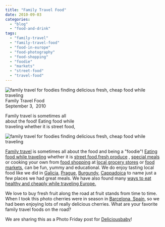 ```yaml
---
title: "Family Travel Food"
date: 2010-09-03
categories: 
  - "blog"
  - "food-and-drink"
tags: 
  - "family-travel"
  - "family-travel-food"
  - "food-in-europe"
  - "food-photography"
  - "food-shopping"
  - "foodie"
  - "markets"
  - "street-food"
  - "travel-food"
---
```


 ![family travel for foodies finding delicious fresh, cheap food while traveling](https://pub-ac94b3f306b24c0dba4238943c97f2e1.r2.dev/6a00e5502a95078833013484b8ca32970c.jpg) Family Travel Food  
September 3,  2010

Family travel is sometimes all  
about the food! Eating food while  
traveling whether it is street food,

<!--more-->

![family travel for foodies finding delicious fresh, cheap food while traveling](https://pub-ac94b3f306b24c0dba4238943c97f2e1.r2.dev/6a00e5502a950788330133f19079e4970b.jpg)  

[Family travel](https://pub-ac94b3f306b24c0dba4238943c97f2e1.r2.dev/2009/04/how-to-travel-the-world-as-a-digital-nomad-family.html) is sometimes all about the food and being a "foodie"! [Eating food while traveling](https://pub-ac94b3f306b24c0dba4238943c97f2e1.r2.dev/2008/09/how-to-eat-heal.html) whether it is [street food](https://pub-ac94b3f306b24c0dba4238943c97f2e1.r2.dev/2008/03/kids-view-of-fl.html),[fresh produce](https://pub-ac94b3f306b24c0dba4238943c97f2e1.r2.dev/2010/06/family-travel-italy-verona-farm-stay-agritourismo-romeo-juliet-arena-opera.html) , [special meals](https://pub-ac94b3f306b24c0dba4238943c97f2e1.r2.dev/2009/05/family-travel-photo-sweden-reindeer-meat-in-kota-traditional-sami-lapland.html) or cooking your own from [food shopping](https://pub-ac94b3f306b24c0dba4238943c97f2e1.r2.dev/2009/07/food-shopping-san-sebastian-spain-unusual-markets-europe.html) at [local grocery stores](https://pub-ac94b3f306b24c0dba4238943c97f2e1.r2.dev/2008/04/food-myths-real.html) or [food markets](https://pub-ac94b3f306b24c0dba4238943c97f2e1.r2.dev/2009/08/family-travel-photo-norway-bergen-fish-market-fresh-salmon.html), can be fun, yummy and educational. We do enjoy tasting local food like we did in [Galicia](https://pub-ac94b3f306b24c0dba4238943c97f2e1.r2.dev/2008/10/post.html), [Prague](https://pub-ac94b3f306b24c0dba4238943c97f2e1.r2.dev/2007/11/stand-out-meals.html), [Burgundy](https://pub-ac94b3f306b24c0dba4238943c97f2e1.r2.dev/2006/10/nothing-but-pin.html), [Cappadoica](https://pub-ac94b3f306b24c0dba4238943c97f2e1.r2.dev/2007/07/cappadocia-cave.html) to name just a few places we had great meals. We have also found many [ways to eat healthy and cheaply while traveling Europe.](https://pub-ac94b3f306b24c0dba4238943c97f2e1.r2.dev/2008/09/how-to-eat-heal.html)  
  
We love to buy fresh fruit along the road at fruit stands from time to time. When I took this photo cherries were in season in [Barcelona, Spain](https://pub-ac94b3f306b24c0dba4238943c97f2e1.r2.dev/2007/05/barcelona-beach.html), so we had been enjoying lots of really delicious cherries. What are your favorite family travel foods on the road? 

We are sharing this as a Photo Friday post for [Deliciousbaby](http://www.deliciousbaby.com/)!
